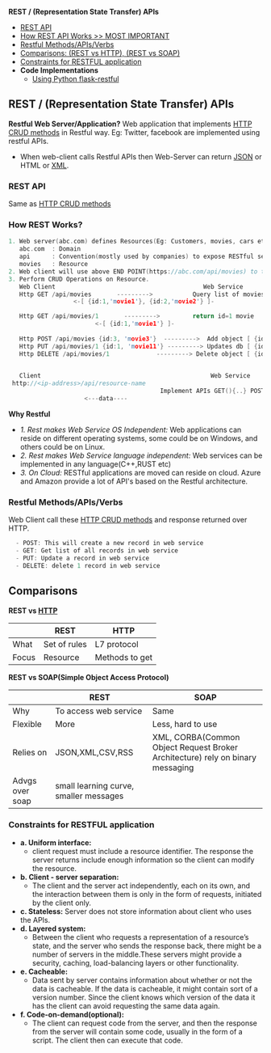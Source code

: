 **REST / (Representation State Transfer) APIs**
- [REST API](#api)
- [How REST API Works >> MOST IMPORTANT](#how)
- [Restful Methods/APIs/Verbs](#m)
- [Comparisons: (REST vs HTTP), (REST vs SOAP)](#vs)
- [Constraints for RESTFUL application](#c)
- **Code Implementations**
   - [Using Python flask-restful](/Languages/ScriptingLanguages/Python/web-frameworks/flask-restful)


## REST / (Representation State Transfer) APIs
**Restful Web Server/Application?** Web application that implements [HTTP CRUD methods](/Networking/OSI-Layers/Layer-7/Protocols/HTTP/README.md#mea) in Restful way. Eg: Twitter, facebook are implemented using restful APIs.
- When web-client calls Restful APIs then Web-Server can return [JSON](/Languages/ScriptingLanguages/JavaScript) or HTML or [XML](/Languages/Markup_Language).
<a name=api></a>
### REST API
Same as [HTTP CRUD methods](/Networking/OSI-Layers/Layer-7/Protocols/HTTP/README.md#mea)
<a name=how></a>
### How REST Works?
```c
1. Web server(abc.com) defines Resources(Eg: Customers, movies, cars etc) and exposes a service/End point eg:(https://abc.com/api/movies), where
   abc.com  : Domain
   api      : Convention(mostly used by companies) to expose RESTful services
   movies   : Resource 
2. Web client will use above END POINT(https://abc.com/api/movies) to talk to Web service to perform CRUD Operations on Resource
3. Perform CRUD Operations on Resource.   
   Web Client                                         Web Service
   Http GET /api/movies       --------->           Query list of movies
                  <-[ {id:1,'movie1'}, {id:2,'movie2'} ]-

   Http GET /api/movies/1       --------->         return id=1 movie
                        <-[ {id:1,'movie1'} ]-
   
   Http POST /api/movies {id:3, 'movie3'}  --------->  Add object [ {id:1,'movie1'}, {id:2,'movie2'}, {id:3,'movie3'} ]
   Http PUT /api/movies/1 {id:1, 'movie11'} ---------> Updates db [ {id:1,'movie11'}, {id:2,'movie2'}, {id:3,'movie3'} ]
   Http DELETE /api/movies/1             ---------> Delete object [ {id:2,'movie2'}, {id:3,'movie3'} ]
                        

   Client	                        	                Web Service
 http://<ip-address>/api/resource-name
                                          Implement APIs GET(){..} POST(){..} PUT(){..} DELETE(){..}
                     <---data----
```
**Why Restful**
- *1. Rest makes Web Service OS Independent:* Web applications can reside on different operating systems, some could be on Windows, and others could be on Linux.
- *2. Rest makes Web Service language independent:* Web services can be implemented in any language(C++,RUST etc)
- *3. On Cloud:* RESTful applications are moved can reside on cloud. Azure and Amazon provide a lot of API's based on the Restful architecture. 

<a name=m></a>
### Restful Methods/APIs/Verbs
Web Client call these [HTTP CRUD methods](/Networking/OSI-Layers/Layer-7/Protocols/HTTP/README.md#mea) and response returned over HTTP.
```c
  - POST: This will create a new record in web service
  - GET: Get list of all records in web service
  - PUT: Update a record in web service
  - DELETE: delete 1 record in web service
```

<a name=vs></a>
## Comparisons
**REST vs [HTTP](/Networking/OSI-Layers/Layer-7/Protocols/HTTP/)**

||REST|HTTP|
|---|---|---|
|What|Set of rules|L7 protocol|
|Focus|Resource|Methods to get|

**REST vs SOAP(Simple Object Access Protocol)**

||REST|SOAP|
|---|---|---|
|Why|To access web service|Same|
|Flexible|More|Less, hard to use|
|Relies on|JSON,XML,CSV,RSS|XML, CORBA(Common Object Request Broker Architecture) rely on binary messaging|
|Advgs over soap|small learning curve, smaller messages||

<a name=c></a>
### Constraints for RESTFUL application
- **a. Uniform interface:**
  - client request must include a resource identifier. The response the server returns include enough information so the client can modify the resource.
- **b. Client - server separation:** 
  - The client and the server act independently, each on its own, and the interaction between them is only in the form of requests, initiated by the client only.
- **c. Stateless:** Server does not store information about client who uses the APIs.
- **d. Layered system:** 
  - Between the client who requests a representation of a resource’s state, and the server who sends the response back, there might be a number of servers in the middle.These servers might provide a security, caching, load-balancing layers or                 other functionality. 
- **e. Cacheable:** 
  - Data sent by server contains information about whether or not the data is cacheable. If the data is cacheable, it might contain sort of a version number. Since the client knows which version of the data it has the client can avoid requesting the                         same data again.
- **f. Code-on-demand(optional):** 
  - The client can request code from the server, and then the response from the server will contain some code, usually in the form of a script. The client then can execute that code.




